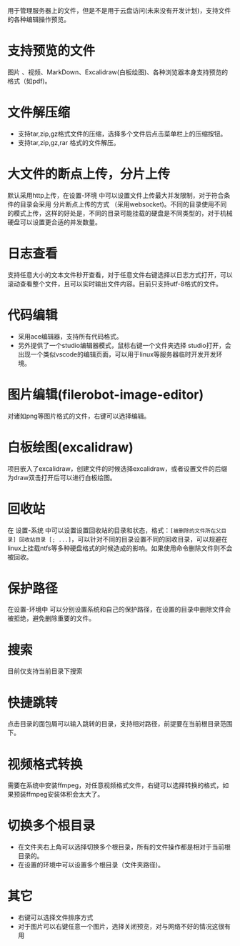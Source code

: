 

用于管理服务器上的文件，但是不是用于云盘访问(未来没有开发计划)，支持文件的各种编辑操作预览。
# 支持预览的文件
图片 、视频、MarkDown、Excalidraw(白板绘图)、各种浏览器本身支持预览的格式（如pdf)。
# 文件解压缩
- 支持tar,zip,gz格式文件的压缩，选择多个文件后点击菜单栏上的压缩按钮。
- 支持tar,zip,gz,rar 格式的文件解压。
# 大文件的断点上传，分片上传
默认采用http上传，在设置-环境 中可以设置文件上传最大并发限制，对于符合条件的目录会采用 分片断点上传的方式 （采用websocket)。不同的目录使用不同的模式上传，这样的好处是，不同的目录可能挂载的硬盘是不同类型的，对于机械硬盘可以设置更合适的并发数量。

# 日志查看
支持任意大小的文本文件秒开查看，对于任意文件右键选择以日志方式打开，可以滚动查看整个文件，且可以实时输出文件内容。目前只支持utf-8格式的文件。

# 代码编辑
- 采用ace编辑器，支持所有代码格式。
- 另外提供了一个studio编辑器模式，鼠标右键一个文件夹选择 studio打开，会出现一个类似vscode的编辑页面，可以用于linux等服务器临时开发开发环境。


# 图片编辑(filerobot-image-editor)
对诸如png等图片格式的文件，右键可以选择编辑。

# 白板绘图(excalidraw)  
项目嵌入了excalidraw，创建文件的时候选择excalidraw，或者设置文件的后缀为draw双击打开后可以进行白板绘图。
# 回收站
在 设置-系统 中可以设置设置回收站的目录和状态，格式：`[被删除的文件所在父目录] 回收站目录 [; ...]`，可以针对不同的目录设置不同的回收目录，可以规避在linux上挂载ntfs等多种硬盘格式的时候造成的影响。如果使用命令删除文件则不会被回收。

# 保护路径
在设置-环境中 可以分别设置系统和自己的保护路径，在设置的目录中删除文件会被拒绝，避免删除重要的文件。
# 搜索
目前仅支持当前目录下搜索

# 快捷跳转
点击目录的面包屑可以输入跳转的目录，支持相对路径，前提要在当前根目录范围下。

# 视频格式转换
需要在系统中安装ffmpeg，对任意视频格式文件，右键可以选择转换的格式，如果预装ffmpeg安装体积会太大了。


# 切换多个根目录
- 在文件夹右上角可以选择切换多个根目录，所有的文件操作都是相对于当前根目录的。
- 在设置的环境中可以设置多个根目录（文件夹路径)。

# 其它 
- 右键可以选择文件排序方式  
- 对于图片可以右键任意一个图片，选择关闭预览，对与网络不好的情况这很有用
